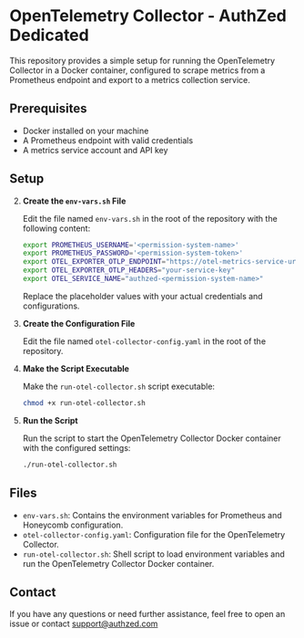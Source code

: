 
# OpenTelemetry Collector - AuthZed Dedicated

This repository provides a simple setup for running the OpenTelemetry Collector in a Docker container, configured to scrape metrics from a Prometheus endpoint and export to a metrics collection service. 

## Prerequisites

- Docker installed on your machine
- A Prometheus endpoint with valid credentials
- A metrics service account and API key

## Setup


2. **Create the `env-vars.sh` File**

   Edit the file named `env-vars.sh` in the root of the repository with the following content:

   ```sh
   export PROMETHEUS_USERNAME='<permission-system-name>'
   export PROMETHEUS_PASSWORD='<permission-system-token>'
   export OTEL_EXPORTER_OTLP_ENDPOINT="https://otel-metrics-service-url"
   export OTEL_EXPORTER_OTLP_HEADERS="your-service-key"
   export OTEL_SERVICE_NAME="authzed-<permission-system-name>"
   ```

   Replace the placeholder values with your actual credentials and configurations.

3. **Create the Configuration File**

   Edit the file named `otel-collector-config.yaml` in the root of the repository.

4. **Make the Script Executable**

   Make the `run-otel-collector.sh` script executable:

   ```bash
   chmod +x run-otel-collector.sh
   ```

5. **Run the Script**

   Run the script to start the OpenTelemetry Collector Docker container with the configured settings:

   ```bash
   ./run-otel-collector.sh
   ```

## Files

- `env-vars.sh`: Contains the environment variables for Prometheus and Honeycomb configuration.
- `otel-collector-config.yaml`: Configuration file for the OpenTelemetry Collector.
- `run-otel-collector.sh`: Shell script to load environment variables and run the OpenTelemetry Collector Docker container.


## Contact

If you have any questions or need further assistance, feel free to open an issue or contact support@authzed.com